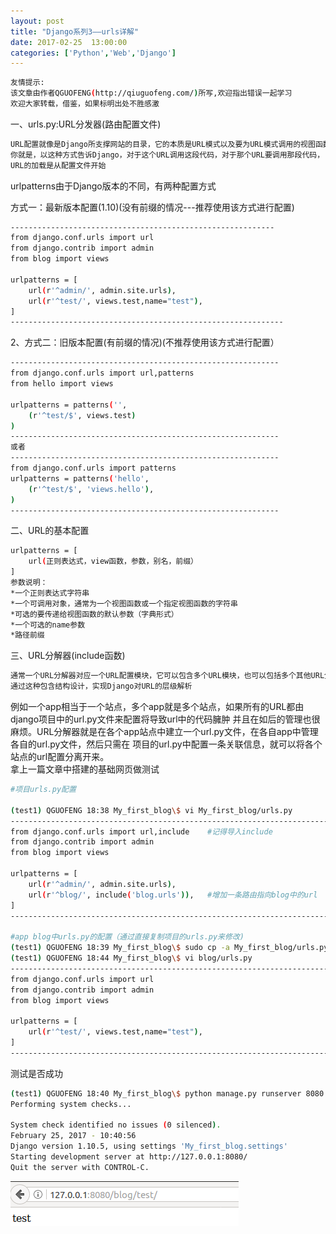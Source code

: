 ```yaml
---
layout: post
title: "Django系列3——urls详解"
date: 2017-02-25  13:00:00
categories: ['Python','Web','Django']
---
```

```bash
友情提示:
该文章由作者QGUOFENG(http://qiuguofeng.com/)所写,欢迎指出错误一起学习
欢迎大家转载，借鉴，如果标明出处不胜感激
```

一、urls.py:URL分发器(路由配置文件)
```bash
URL配置就像是Django所支撑网站的目录，它的本质是URL模式以及要为URL模式调用的视图函数之间的映射表。
你就是，以这种方式告诉Django，对于这个URL调用这段代码，对于那个URL要调用那段代码，
URL的加载是从配置文件开始
```
urlpatterns由于Django版本的不同，有两种配置方式<br />

方式一：最新版本配置(1.10)(没有前缀的情况---推荐使用该方式进行配置)
```bash
-----------------------------------------------------------
from django.conf.urls import url
from django.contrib import admin
from blog import views

urlpatterns = [
    url(r'^admin/', admin.site.urls),
    url(r'^test/', views.test,name="test"),
]
-------------------------------------------------------------
```
2、方式二：旧版本配置(有前缀的情况)(不推荐使用该方式进行配置）
```bash
------------------------------------------------------------
from django.conf.urls import url,patterns
from hello import views

urlpatterns = patterns('',
    (r'^test/$', views.test)
)
------------------------------------------------------------
或者
------------------------------------------------------------
from django.conf.urls import patterns
urlpatterns = patterns('hello',
    (r'^test/$', 'views.hello'),
)
------------------------------------------------------------
```

二、URL的基本配置
```bash
urlpatterns = [
    url(正则表达式，view函数，参数，别名，前缀）
]
参数说明：
*一个正则表达式字符串
*一个可调用对象，通常为一个视图函数或一个指定视图函数的字符串
*可选的要传递给视图函数的默认参数（字典形式）
*一个可选的name参数
*路径前缀
```

三、URL分解器(include函数)
```bash
通常一个URL分解器对应一个URL配置模块，它可以包含多个URL模块，也可以包括多个其他URL分解器
通过这种包含结构设计，实现Django对URL的层级解析
```
例如一个app相当于一个站点，多个app就是多个站点，如果所有的URL都由django项目中的url.py文件来配置将导致url中的代码臃肿
并且在如后的管理也很麻烦。URL分解器就是在各个app站点中建立一个url.py文件，在各自app中管理各自的url.py文件，然后只需在
项目的url.py中配置一条关联信息，就可以将各个站点的url配置分离开来。<br />
拿上一篇文章中搭建的基础网页做测试
```bash
#项目urls.py配置

(test1) QGUOFENG 18:38 My_first_blog\$ vi My_first_blog/urls.py 
----------------------------------------------------------------------------
from django.conf.urls import url,include	#记得导入include 
from django.contrib import admin
from blog import views

urlpatterns = [
    url(r'^admin/', admin.site.urls),
    url(r'^blog/', include('blog.urls')),	#增加一条路由指向blog中的url
]
----------------------------------------------------------------------------

#app blog中urls.py的配置（通过直接复制项目的urls.py来修改)
(test1) QGUOFENG 18:39 My_first_blog\$ sudo cp -a My_first_blog/urls.py blog/urls.py
(test1) QGUOFENG 18:44 My_first_blog\$ vi blog/urls.py 
----------------------------------------------------------------------------
from django.conf.urls import url
from django.contrib import admin
from blog import views

urlpatterns = [
    url(r'^test/', views.test,name="test"),
]
----------------------------------------------------------------------------

```
测试是否成功
```bash
(test1) QGUOFENG 18:40 My_first_blog\$ python manage.py runserver 8080
Performing system checks...

System check identified no issues (0 silenced).
February 25, 2017 - 10:40:56
Django version 1.10.5, using settings 'My_first_blog.settings'
Starting development server at http://127.0.0.1:8080/
Quit the server with CONTROL-C.

```
![test](/assets/active_images/Django/Django3/1.png)


